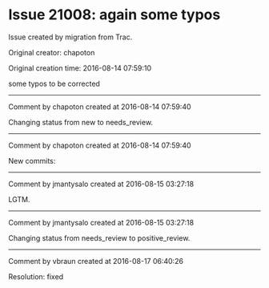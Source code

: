 # Issue 21008: again some typos

Issue created by migration from Trac.

Original creator: chapoton

Original creation time: 2016-08-14 07:59:10

some typos to be corrected


---

Comment by chapoton created at 2016-08-14 07:59:40

Changing status from new to needs_review.


---

Comment by chapoton created at 2016-08-14 07:59:40

New commits:


---

Comment by jmantysalo created at 2016-08-15 03:27:18

LGTM.


---

Comment by jmantysalo created at 2016-08-15 03:27:18

Changing status from needs_review to positive_review.


---

Comment by vbraun created at 2016-08-17 06:40:26

Resolution: fixed
